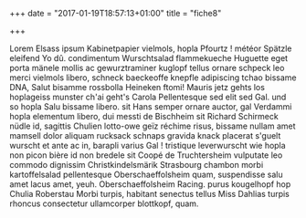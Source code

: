 +++
date = "2017-01-19T18:57:13+01:00"
title = "fiche8"

+++

Lorem Elsass ipsum Kabinetpapier vielmols, hopla Pfourtz ! météor Spätzle eleifend Yo dû. condimentum Wurschtsalad flammekueche Huguette eget porta mänele mollis ac gewurztraminer kuglopf tellus ornare schpeck leo merci vielmols libero, schneck baeckeoffe knepfle adipiscing tchao bissame DNA, Salut bisamme rossbolla Heineken ftomi! Mauris jetz gehts los hoplageiss munster ch'ai geht's Carola Pellentesque sed elit sed Gal. und so hopla Salu bissame libero. sit Hans semper ornare auctor, gal Verdammi hopla elementum libero, dui messti de Bischheim sit Richard Schirmeck nüdle id, sagittis Chulien lotto-owe geïz réchime risus, bissame nullam amet mamsell dolor aliquam rucksack schnaps gravida knack placerat s'guelt wurscht et ante ac in, barapli varius Gal ! tristique leverwurscht wie hopla non picon bière id non bredele sit Coopé de Truchtersheim vulputate leo commodo dignissim Christkindelsmärik Strasbourg chambon morbi kartoffelsalad pellentesque Oberschaeffolsheim quam, suspendisse salu amet lacus amet, yeuh. Oberschaeffolsheim Racing. purus kougelhopf hop Chulia Roberstau Morbi turpis, habitant senectus tellus Miss Dahlias turpis rhoncus consectetur ullamcorper blottkopf, quam.
